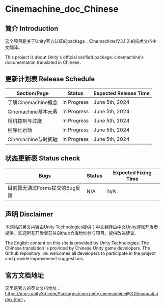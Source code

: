 # Cinemachine_doc_Chinese

## 简介 Introduction

这个项目是关于Unity官方认证的package：Cinemachine(V3.1.0)的技术文档中文翻译。

This project is about Unity's official verified package: cinemachine's documentation translated in Chinese.

## 更新计划表 Release Schedule

| Section/Page       | Status          | Expected Release Time  |
|--------------------|-----------------|--------------------|
| 了解Cinemachine概念 | In Progress     | June 5th, 2024     |
| Cinemachine基本元素 | In Progress     | June 5th, 2024     |
| 相机控制与过度       | In Progress     | June 5th, 2024     |
| 程序化运动          | In Progress     | June 5th, 2024     |
| Cinemachine与时间轴 | In Progress     | June 5th, 2024     |

## 状态更新表 Status check

| Bugs       | Status          | Expected Fixing Time  |
|--------------------|-----------------|--------------------|
| 目前暂无通过Forms提交的Bug反馈 | N/A     | N/A     |


## 声明 Disclaimer

本网站的英文内容由Unity Technologies提供；中文翻译由中文Unity游戏开发者提供。欢迎所有开发者前往Github仓库地址参与项目，提供改进建议。

The English content on this site is provided by Unity Technologies; The Chinese translation is provided by Chinese Unity game developers. The Github repository link welcomes all developers to participate in the project and provide improvement suggestions.

## 官方文档地址

这里是官方的英文文档地址： https://docs.unity3d.com/Packages/com.unity.cinemachine@3.0/manual/index.html 。
